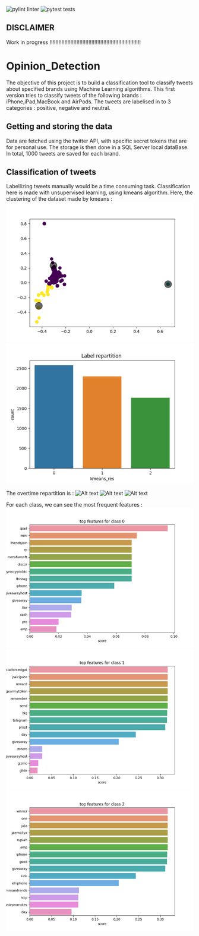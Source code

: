![pylint linter](https://github.com/dakaiss28/Opinion_Detection/actions/workflows/pylint.yml/badge.svg)
![pytest tests ](https://github.com/dakaiss28/Opinion_Detection/actions/workflows/python-app.yml/badge.svg)

## DISCLAIMER
Work in progress !!!!!!!!!!!!!!!!!!!!!!!!!!!!!!!!!!!!!!!!!!!!!!!!!!!!!!!!!!!!!

# Opinion_Detection

The objective of this project is to build a classification tool to classify tweets about specified brands using Machine Learning algorithms. 
This first version tries to classify tweets of the following brands : iPhone,iPad,MacBook and AirPods. 
The tweets are labelised in to 3 categories : positive, negative and neutral. 

## Getting and storing the data
Data are fetched using the twitter API, with specific secret tokens that are for personal use. 
The storage is then done in a SQL Server local dataBase. In total, 1000 tweets are saved for each brand. 

## Classification of tweets
Labellizing tweets manually would be a time consuming task.
Classification here is made with unsupervised learning, using kmeans algorithm. 
Here, the clustering of the dataset made by kmeans : 
![Alt text](plots/labelDistribution.png)
![Alt text](plots/distributionCount.png)

The overtime repartition is :
![Alt text](plots/overtimeRepartiton0.png)
![Alt text](plots/overtimeRepartiton1.png)
![Alt text](plots/overtimeRepartiton2.png)

For each class, we can see the most frequent features : 
![Alt text](plots/frequentWords0.png)
![Alt text](plots/frequentWords1.png)
![Alt text](plots/frequentWords2.png)

